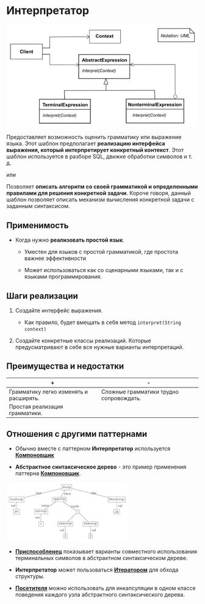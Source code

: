 # Интерпретатор 

![UML](/src/AdditionalDocs/uml/Interpreter/Interpreter.png)

Предоставляет возможность оценить грамматику или выражение языка. Этот шаблон предполагает **реализацию интерфейса выражения, который интерпретирует конкретный контекст**. Этот шаблон используется в разборе SQL, движке обработки символов и т. д.

или

Позволяет **описать алгоритм со своей грамматикой и определенными правилами для решения конкретной задачи**. Короче говоря, данный шаблон позволяет описать механизм вычисления конкретной задачи с заданным синтаксисом.

## Применимость

- Когда нужно **реализовать простой язык**.
  
  - Уместен для языков с простой грамматикой, где простота важнее эффективности 
  
  - Может использоваться как со сценарными языками, так и с языками программирования.

## Шаги реализации

1. Создайте интерфейс выражения.
  
    - Как правило, будет вмещать в себя метод `interpret(String context)`

2. Создайте конкретные классы реализаций. Которые предусматривают в себе все нужные варианты интерпретаций.

## Преимущества и недостатки
 
 | + | - |
 | ------ | ------ |
 |Грамматику легко изменять и расширять.|Сложные грамматики трудно сопровождать.
 |Простая реализация грамматики.
 
## Отношения с другими паттернами

- Обычно вместе с паттерном **Интерпретатор** используется [**Компоновщик**][Composite]
 
 - **Абстрактное синтаксическое дерево** - это пример применения паттерна [**Компоновщик**][Composite].

![UML](/src/AdditionalDocs/uml/Interpreter/AbstractSyntaxTree.png)
 
- [**Приспособленец**][Flyweight] показывает варианты совместного использования терминальных символов в абстрактном синтаксическом дереве. 

- **Интерпретатор** может пользоваться [**Итератором**][Singleton] для обхода структуры.

- [**Посетителя**][Visitor] можно использовать для инкапсуляции в одном классе поведения каждого узла абстрактного синтаксического дерева.


[Abstract_Factory]: </src/Creational/Factorys/Abstract_Factory/Abstract_Factory.md>
[Factory_Method]: </src/Creational/Factorys/Factory_Method/Factory_Method.md>
[Builder]: </src/Creational/Builder/Builder.md>
[Prototype]: </src/Creational/Prototype/Prototype.md>
[Singleton]: </src/Creational/Singleton/Singleton.md>

[Adapter]: </src/Structural/Adapter/Adapter.md>
[Bridge]: </src/Structural/Bridge/Bridge.md>
[Composite]: </src/Structural/Composite/Composite.md>
[Decorator]: </src/Structural/Decorator/Decorator.md>
[Facade]: </src/Structural/Facade/Facade.md>
[Flyweight]: </src/Structural/Flyweight/Flyweight.md>
[Proxy]: </src/Structural/Proxy/Proxy.md>

[Chain_of_Responsibility]: </src/Behavioral/Chain_of_Responsibility/Chain_of_Responsibility.md>
[Command]: </src/Behavioral/Command/Command.md>
[Iterator]: </src/Behavioral/Iterator/Iterator.md>
[Mediator]: </src/Behavioral/Mediator/Mediator.md>
[Memento]: </src/Behavioral/Memento/Memento.md>
[Observer]: </src/Behavioral/Observer/Observer.md>
[State]: </src/Behavioral/State/State.md>
[Strategy]: </src/Behavioral/Strategy/Strategy.md>
[Template_Method]: </src/Behavioral/Template_Method/Template_Method.md>
[Visitor]: </src/Behavioral/Visitor/Visitor.md>